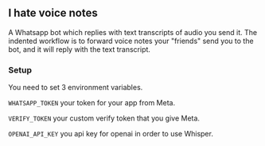 ## I hate voice notes

A Whatsapp bot which replies with text transcripts of audio you send it. The indented workflow is to forward voice notes your "friends" send you to the bot, and it will reply with the text transcript.

### Setup
You need to set 3 environment variables.

`WHATSAPP_TOKEN` your token for your app from Meta.

`VERIFY_TOKEN` your custom verify token that you give Meta.

`OPENAI_API_KEY` you api key for openai in order to use Whisper.
